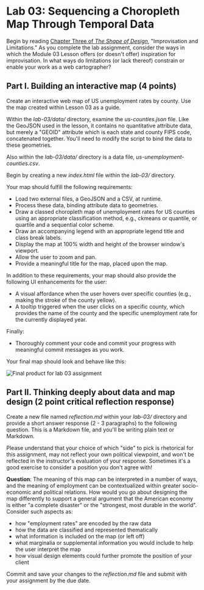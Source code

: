 # Lab 03: Sequencing a Choropleth Map Through Temporal Data

Begin by reading [Chapter Three of *The Shape of Design*](https://shapeofdesignbook.com/chapters/03-improvisation-and-limitations/), "Improvisation and Limitations." As you complete the lab assignment, consider the ways in which the Module 03 Lesson offers (or doesn't offer) inspiration for improvisation. In what ways do limitations (or lack thereof) constrain or enable your work as a web cartographer?

## Part I. Building an interactive map (**4 points**)

Create an interactive web map of US unemployment rates by county. Use the map created within Lesson 03 as a guide.

Within the *lab-03/data/* directory, examine the *us-counties.json* file. Like the GeoJSON used in the lesson, it contains no quantitative attribute data, but merely a "GEOID" attribute which is each state and county FIPS code, concatenated together. You'll need to modify the script to bind the data to these geometries.

Also within the *lab-03/data/* directory is a data file, *us-unemployment-counties.csv*.

Begin by creating a new *index.html* file within the *lab-03/* directory.

Your map should fulfill the following requirements:

* Load two external files, a GeoJSON and a CSV, at runtime.
* Process these data, binding attribute data to geometries.
* Draw a classed choropleth map of unemployment rates for US counties using an appropriate classification method, e.g., ckmeans or quantile, or quartile and a sequential color scheme.
* Draw an accompanying legend with an appropriate legend title and class break labels.
* Display the map at 100% width and height of the browser window's viewport.
* Allow the user to zoom and pan.
* Provide a meaningful title for the map, placed upon the map.

In addition to these requirements, your map should also provide the following UI enhancements for the user:

* A visual affordance when the user hovers over specific counties (e.g., making the stroke of the county yellow).
* A tooltip triggered when the user clicks on a specific county, which provides the name of the county and the specific unemployment rate for the currently displayed year.

Finally:

* Thoroughly comment your code and commit your progress with meaningful commit messages as you work.

Your final map should look and behave like this:

![Final product for lab 03 assignment](graphics/lab-03-final.gif)

## Part II. Thinking deeply about data and map design (2 point critical reflection response)

Create a new file named *reflection.md* within your *lab-03/* directory and provide a short answer response (2 - 3 paragraphs) to the following question. This is a Markdown file, and you'll be writing plain text or Markdown.

Please understand that your choice of which "side" to pick is rhetorical for this assignment, may not reflect your own political viewpoint, and won't be reflected in the instructor's evaluation of your response. Sometimes it's a good exercise to consider a position you don't agree with!

**Question**: The meaning of this map can be interpreted in a number of ways, and the meaning of employment can be contextualized within greater socio-economic and political relations. How would you go about designing the map differently to support a general argument that the American economy is either "a complete disaster" or the "strongest, most durable in the world". Consider such aspects as:

* how "employment rates" are encoded by the raw data
* how the data are classified and represented thematically
* what information is included on the map (or left off)
* what marginalia or supplemental information you would include to help the user interpret the map
* how visual design elements could further promote the position of your client

Commit and save your changes to the *reflection.md* file and submit with your assignment by the due date.

